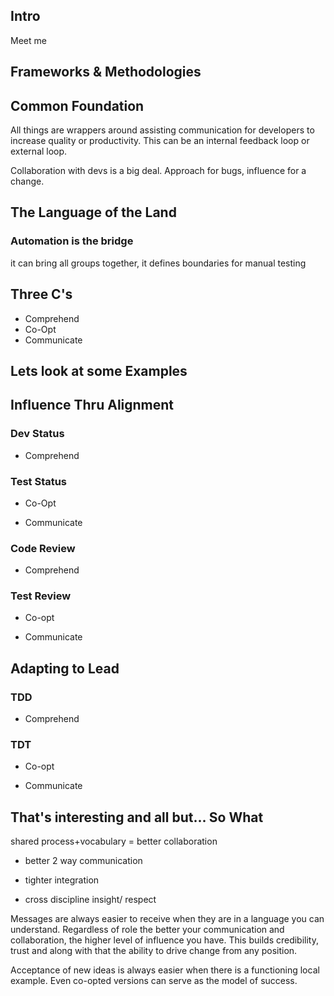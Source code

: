 ## Intro
Meet me

## Frameworks & Methodologies


## Common Foundation
All things are wrappers around assisting communication for developers to increase quality or productivity.
This can be an internal feedback loop or external loop.

Collaboration with devs is a big deal. Approach for bugs, influence for a change. 

## The Language of the Land

### Automation is the bridge
it can bring all groups together, 
it defines boundaries for manual testing


## Three C's
- Comprehend
- Co-Opt
- Communicate


## Lets look at some Examples

## Influence Thru Alignment

### Dev Status

- Comprehend

### Test Status

- Co-Opt

- Communicate

### Code Review

- Comprehend

### Test Review
- Co-opt

- Communicate


## Adapting to Lead

### TDD

- Comprehend

### TDT

- Co-opt

- Communicate

## That's interesting and all but... So What

shared process+vocabulary = better collaboration

- better 2 way communication

- tighter integration
 
- cross discipline insight/ respect

Messages are always easier to receive when they are in a language you can understand.
Regardless of role the better your communication and collaboration, the higher level of influence you have. This builds credibility, trust and along with that the ability to drive change from any position.

Acceptance of new ideas is always easier when there is a functioning local example.
Even co-opted versions can serve as the model of success.








